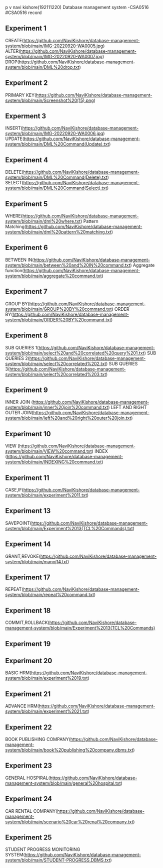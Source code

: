 p v navi kishore(192111220)
Database management system -CSA0516
#CSA0516 record
## Experiment 1
CREATE(https://github.com/NaviKishore/database-management-system/blob/main/IMG-20220920-WA0005.jpg)
ALTER(https://github.com/NaviKishore/database-management-system/blob/main/IMG-20220920-WA0007.jpg)
DROP(https://github.com/NaviKishore/database-management-system/blob/main/DML%20drop.txt)

## Experiment 2
PRIMARY KEY(https://github.com/NaviKishore/database-management-system/blob/main/Screenshot%20(15).png)

## Experment 3
INSERT(https://github.com/NaviKishore/database-management-system/blob/main/IMG-20220920-WA0006.jpg)
UPDATE(https://github.com/NaviKishore/database-management-system/blob/main/DML%20Command(Update).txt)

## Experiment 4
DELETE(https://github.com/NaviKishore/database-management-system/blob/main/DML%20Command(Delete).txt)
SELECT(https://github.com/NaviKishore/database-management-system/blob/main/DML%20Command(Select).txt)

## Experiment 5
WHERE(https://github.com/NaviKishore/database-management-system/blob/main/dml%20where.txt)
Pattern Matching(https://github.com/NaviKishore/database-management-system/blob/main/dml%20pattern%20matching.txt)

## Experiment 6
BETWEEN IN(https://github.com/NaviKishore/database-management-system/blob/main/between%20and%20IN%20command.txt)
Aggregate function(https://github.com/NaviKishore/database-management-system/blob/main/aggregate%20command.txt)

## Experiment 7
GROUP BY(https://github.com/NaviKishore/database-management-system/blob/main/GROUP%20BY%20command.txt)
ORDER BY(https://github.com/NaviKishore/database-management-system/blob/main/ORDER%20BY%20command.txt)

## Experiment 8
SUB QUERIES 1(https://github.com/NaviKishore/database-management-system/blob/main/select%20and%20correlated%20query%201.txt)
SUB QUERIES 2(https://github.com/NaviKishore/database-management-system/blob/main/select%20correlated%202.txt)
SUB QUERIES 3(https://github.com/NaviKishore/database-management-system/blob/main/select%20correlated%203.txt)

## Experiment 9
INNER JOIN (https://github.com/NaviKishore/database-management-system/blob/main/inner%20join%20command.txt)
LEFT AND RIGHT OUTER JOIN(https://github.com/NaviKishore/database-management-system/blob/main/left%20and%20right%20outer%20join.txt)

## Experiment 10
VIEW (https://github.com/NaviKishore/database-management-system/blob/main/VIEW%20command.txt)
INDEX (https://github.com/NaviKishore/database-management-system/blob/main/INDEXING%20command.txt)

## Experiment 11
CASE,IF(https://github.com/NaviKishore/database-management-system/blob/main/experiment%2011.txt)

## Experiment 13
SAVEPOINT(https://github.com/NaviKishore/database-management-system/blob/main/Experiment%2013(TCL%20Commands).txt)

## Experiment 14
GRANT,REVOKE(https://github.com/NaviKishore/database-management-system/blob/main/manoj14.txt)

## Experiment 17
REPEAT(https://github.com/NaviKishore/database-management-system/blob/main/repeat%20command.txt)

## Experiment 18
COMMIT,ROLLBACK(https://github.com/NaviKishore/database-management-system/blob/main/Experiment%2013(TCL%20Commands)

## Experiment 19

## Experiment 20
  BASIC HRM(https://github.com/NaviKishore/database-management-system/blob/main/experiment%2019.txt)

## Experiment 21
ADVANCE HRM(https://github.com/NaviKishore/database-management-system/blob/main/experiment%2021.txt)

## Experiment 22
BOOK PUBLISHING COMPANY(https://github.com/NaviKishore/database-management-system/blob/main/book%20publishing%20company.dbms.txt)

## Experiment 23
GENERAL HOSPIRAL(https://github.com/NaviKishore/database-management-system/blob/main/general%20hospital.txt)

## Experiment 24
CAR RENTAL COMPANY(https://github.com/NaviKishore/database-management-system/blob/main/scenario%20car%20renal%20company.txt)

## Experiment 25
STUDENT PROGRESS MONITORING SYSTEM(https://github.com/NaviKishore/database-management-system/blob/main/STUDENT-PROGRESS.DBMS.txt)
